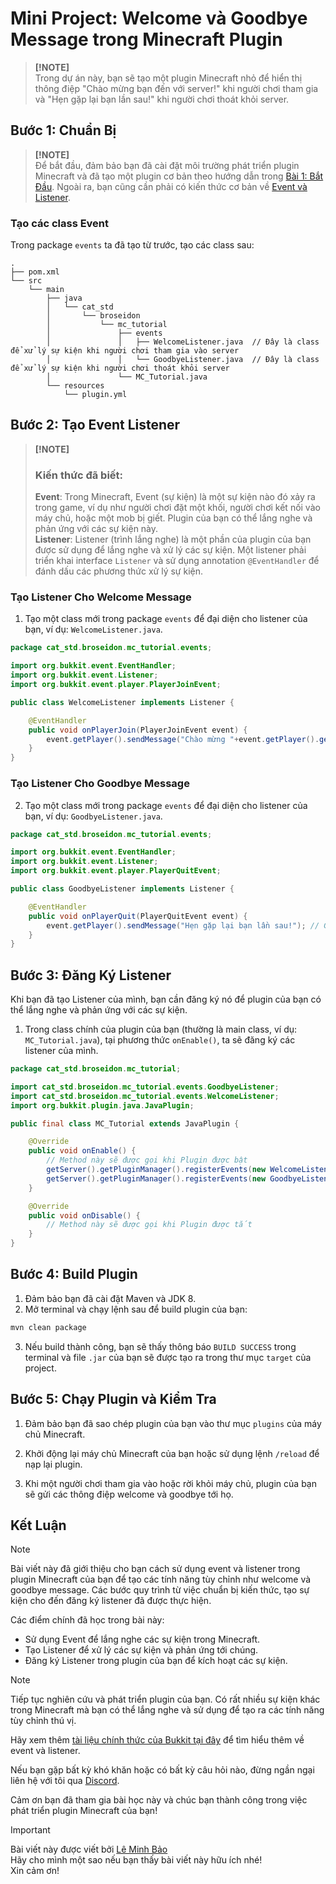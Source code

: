 # Mini Project: Welcome và Goodbye Message trong Minecraft Plugin

> **[!NOTE]**  
> Trong dự án này, bạn sẽ tạo một plugin Minecraft nhỏ để hiển thị thông điệp "Chào mừng bạn đến với server!" khi người chơi tham gia và "Hẹn gặp lại bạn lần sau!" khi người chơi thoát khỏi server.

## Bước 1: Chuẩn Bị

> **[!NOTE]**  
> Để bắt đầu, đảm bảo bạn đã cài đặt môi trường phát triển plugin Minecraft và đã tạo một plugin cơ bản theo hướng dẫn trong [Bài 1: Bắt Đầu](https://github.com/leminhbao308/MC-Tutorial/tree/01-create-project).
> Ngoài ra, bạn cũng cần phải có kiến thức cơ bản về [Event và Listener](https://github.com/leminhbao308/MC-Tutorial/tree/02-event-and-listener).

### Tạo các class Event

Trong package `events` ta đã tạo từ trước, tạo các class sau:

```plaintext
.
├── pom.xml
└── src
    └── main
        ├── java
        │   └── cat_std
        │       └── broseidon
        │           └── mc_tutorial
        │               ├── events                      
        │               │   ├── WelcomeListener.java  // Đây là class để xử lý sự kiện khi người chơi tham gia vào server
        │               │   └── GoodbyeListener.java  // Đây là class để xử lý sự kiện khi người chơi thoát khỏi server
        │               └── MC_Tutorial.java
        └── resources
            └── plugin.yml
```

## Bước 2: Tạo Event Listener

> **[!NOTE]**  
> ### Kiến thức đã biết:
> **Event**: Trong Minecraft, Event (sự kiện) là một sự kiện nào đó xảy ra trong game, ví dụ như người chơi đặt một khối, người chơi kết nối vào máy chủ, hoặc một mob bị giết. Plugin của bạn có thể lắng nghe và phản ứng với các sự kiện này.  
> **Listener**: Listener (trình lắng nghe) là một phần của plugin của bạn được sử dụng để lắng nghe và xử lý các sự kiện. Một listener phải triển khai interface `Listener` và sử dụng annotation `@EventHandler` để đánh dấu các phương thức xử lý sự kiện.

### Tạo Listener Cho Welcome Message

1. Tạo một class mới trong package `events` để đại diện cho listener của bạn, ví dụ: `WelcomeListener.java`.

```java
package cat_std.broseidon.mc_tutorial.events;

import org.bukkit.event.EventHandler;
import org.bukkit.event.Listener;
import org.bukkit.event.player.PlayerJoinEvent;

public class WelcomeListener implements Listener {

    @EventHandler
    public void onPlayerJoin(PlayerJoinEvent event) {
        event.getPlayer().sendMessage("Chào mừng "+event.getPlayer().getName()+" đến với server!"); // Gửi tin nhắn đến người chơi khi họ vào server
    }
}
```

### Tạo Listener Cho Goodbye Message

2. Tạo một class mới trong package `events` để đại diện cho listener của bạn, ví dụ: `GoodbyeListener.java`.

```java
package cat_std.broseidon.mc_tutorial.events;

import org.bukkit.event.EventHandler;
import org.bukkit.event.Listener;
import org.bukkit.event.player.PlayerQuitEvent;

public class GoodbyeListener implements Listener {

    @EventHandler
    public void onPlayerQuit(PlayerQuitEvent event) {
        event.getPlayer().sendMessage("Hẹn gặp lại bạn lần sau!"); // Gửi tin nhắn đến người chơi khi họ thoát khỏi server
    }
}
```

## Bước 3: Đăng Ký Listener

Khi bạn đã tạo Listener của mình, bạn cần đăng ký nó để plugin của bạn có thể lắng nghe và phản ứng với các sự kiện.

1. Trong class chính của plugin của bạn (thường là main class, ví dụ: `MC_Tutorial.java`), tại phương thức `onEnable()`, ta sẽ đăng ký các listener của mình.

```java
package cat_std.broseidon.mc_tutorial;

import cat_std.broseidon.mc_tutorial.events.GoodbyeListener;
import cat_std.broseidon.mc_tutorial.events.WelcomeListener;
import org.bukkit.plugin.java.JavaPlugin;

public final class MC_Tutorial extends JavaPlugin {

    @Override
    public void onEnable() {
        // Method này sẽ được gọi khi Plugin được bật
        getServer().getPluginManager().registerEvents(new WelcomeListener(), this);
        getServer().getPluginManager().registerEvents(new GoodbyeListener(), this);
    }

    @Override
    public void onDisable() {
        // Method này sẽ được gọi khi Plugin được tắt
    }
}

```

## Bước 4: Build Plugin

1. Đảm bảo bạn đã cài đặt Maven và JDK 8.
2. Mở terminal và chạy lệnh sau để build plugin của bạn:

```bash
mvn clean package
```

3. Nếu build thành công, bạn sẽ thấy thông báo `BUILD SUCCESS` trong terminal và file `.jar` của bạn sẽ được tạo ra trong thư mục `target` của project.

## Bước 5: Chạy Plugin và Kiểm Tra

1. Đảm bảo bạn đã sao chép plugin của bạn vào thư mục `plugins` của máy chủ Minecraft.

2. Khởi động lại máy chủ Minecraft của bạn hoặc sử dụng lệnh `/reload` để nạp lại plugin.

3. Khi một người chơi tham gia vào hoặc rời khỏi máy chủ, plugin của bạn sẽ gửi các thông điệp welcome và goodbye tới họ.

## Kết Luận

> [!NOTE]
> Bài viết này đã giới thiệu cho bạn cách sử dụng event và listener trong plugin Minecraft của bạn để tạo các tính năng tùy chỉnh như welcome và goodbye message. Các bước quy trình từ việc chuẩn bị kiến thức, tạo sự kiện cho đến đăng ký listener đã được thực hiện.

Các điểm chính đã học trong bài này:

- Sử dụng Event để lắng nghe các sự kiện trong Minecraft.
- Tạo Listener để xử lý các sự kiện và phản ứng tới chúng.
- Đăng ký Listener trong plugin của bạn để kích hoạt các sự kiện.

> [!NOTE]
> Tiếp tục nghiên cứu và phát triển plugin của bạn. Có rất nhiều sự kiện khác trong Minecraft mà bạn có thể lắng nghe và sử dụng để tạo ra các tính năng tùy chỉnh thú vị. 
> 
>Hãy xem thêm [tài liệu chính thức của Bukkit tại đây](https://hub.spigotmc.org/javadocs/spigot/org/bukkit/event/package-summary.html) để tìm hiểu thêm về event và listener.

Nếu bạn gặp bất kỳ khó khăn hoặc có bất kỳ câu hỏi nào, đừng ngần ngại liên hệ với tôi qua [Discord](https://discord.com/users/873024375685775361).

Cảm ơn bạn đã tham gia bài học này và chúc bạn thành công trong việc phát triển plugin Minecraft của bạn!

> [!IMPORTANT]  
> Bài viết này được viết bởi [Lê Minh Bảo]() <br>
> Hãy cho mình một sao nếu bạn thấy bài viết này hữu ích nhé! <br>
> Xin cảm ơn!
